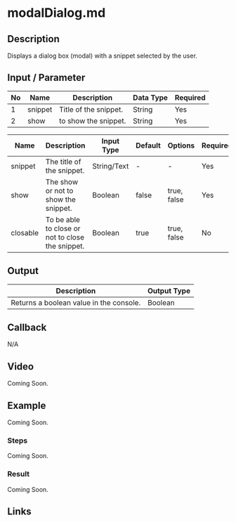 # modalDialog.md

## Description

Displays a dialog box (modal) with a snippet selected by the user.

## Input / Parameter

| No | Name | Description | Data Type | Required | 
| ------ | ------ | ------ |------ | ------ |
| 1 | snippet | Title of the snippet. | String | Yes | 
| 2 | show | to show the snippet. | String | Yes |

| Name | Description | Input Type | Default | Options | Required |
| ------ | ------ | ------ | ------ | ------ | ------ |
| snippet | The title of the snippet. | String/Text | - | - | Yes |
| show | The show or not to show the snippet. | Boolean | false | true, false | Yes |
| closable | To be able to close or not to close the snippet. | Boolean | true | true, false | No |

## Output

| Description | Output Type |
| ------ | ------ |
| Returns a boolean value in the console. | Boolean |

## Callback

N/A

## Video

Coming Soon.

<!-- Format: [![Video]({image-path})]({url-link}) -->

## Example

Coming Soon.

<!-- Share a scenario, like a user requirements. -->

### Steps

Coming Soon.

<!-- Show the steps and share some screenshots.

1. .....

Format: ![]({image-path}) -->

### Result

Coming Soon.

<!-- Explain the output.

Format: ![]({image-path}) -->

## Links